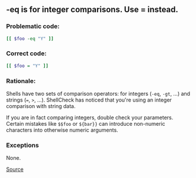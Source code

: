 ## -eq is for integer comparisons. Use = instead.

### Problematic code:

```sh
[[ $foo -eq "Y" ]]
```

### Correct code:

```sh
[[ $foo = "Y" ]]
```

### Rationale:

Shells have two sets of comparison operators: for integers (`-eq`, `-gt`, ...) and strings (`=`, `>`, ...). ShellCheck has noticed that you're using an integer comparison with string data.

If you are in fact comparing integers, double check your parameters. Certain mistakes like `$$foo` or `${bar}}` can introduce non-numeric characters into otherwise numeric arguments.

### Exceptions

None.

[Source](https://github.com/koalaman/shellcheck/wiki/SC2130)


